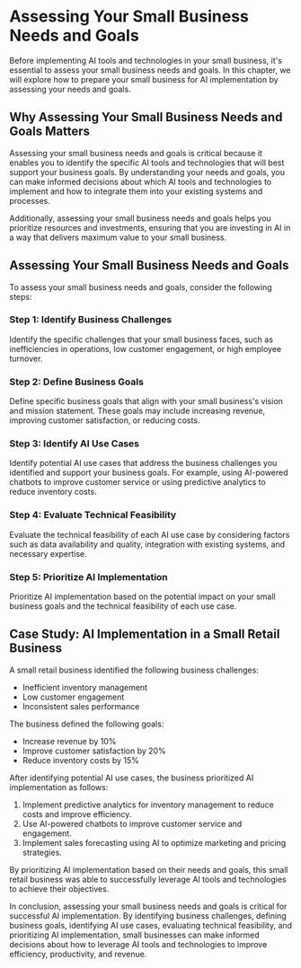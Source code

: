 # Assessing Your Small Business Needs and Goals

Before implementing AI tools and technologies in your small business, it's essential to assess your small business needs and goals. In this chapter, we will explore how to prepare your small business for AI implementation by assessing your needs and goals.

Why Assessing Your Small Business Needs and Goals Matters
---------------------------------------------------------

Assessing your small business needs and goals is critical because it enables you to identify the specific AI tools and technologies that will best support your business goals. By understanding your needs and goals, you can make informed decisions about which AI tools and technologies to implement and how to integrate them into your existing systems and processes.

Additionally, assessing your small business needs and goals helps you prioritize resources and investments, ensuring that you are investing in AI in a way that delivers maximum value to your small business.

Assessing Your Small Business Needs and Goals
---------------------------------------------

To assess your small business needs and goals, consider the following steps:

### Step 1: Identify Business Challenges

Identify the specific challenges that your small business faces, such as inefficiencies in operations, low customer engagement, or high employee turnover.

### Step 2: Define Business Goals

Define specific business goals that align with your small business's vision and mission statement. These goals may include increasing revenue, improving customer satisfaction, or reducing costs.

### Step 3: Identify AI Use Cases

Identify potential AI use cases that address the business challenges you identified and support your business goals. For example, using AI-powered chatbots to improve customer service or using predictive analytics to reduce inventory costs.

### Step 4: Evaluate Technical Feasibility

Evaluate the technical feasibility of each AI use case by considering factors such as data availability and quality, integration with existing systems, and necessary expertise.

### Step 5: Prioritize AI Implementation

Prioritize AI implementation based on the potential impact on your small business goals and the technical feasibility of each use case.

Case Study: AI Implementation in a Small Retail Business
--------------------------------------------------------

A small retail business identified the following business challenges:

* Inefficient inventory management
* Low customer engagement
* Inconsistent sales performance

The business defined the following goals:

* Increase revenue by 10%
* Improve customer satisfaction by 20%
* Reduce inventory costs by 15%

After identifying potential AI use cases, the business prioritized AI implementation as follows:

1. Implement predictive analytics for inventory management to reduce costs and improve efficiency.
2. Use AI-powered chatbots to improve customer service and engagement.
3. Implement sales forecasting using AI to optimize marketing and pricing strategies.

By prioritizing AI implementation based on their needs and goals, this small retail business was able to successfully leverage AI tools and technologies to achieve their objectives.

In conclusion, assessing your small business needs and goals is critical for successful AI implementation. By identifying business challenges, defining business goals, identifying AI use cases, evaluating technical feasibility, and prioritizing AI implementation, small businesses can make informed decisions about how to leverage AI tools and technologies to improve efficiency, productivity, and revenue.

